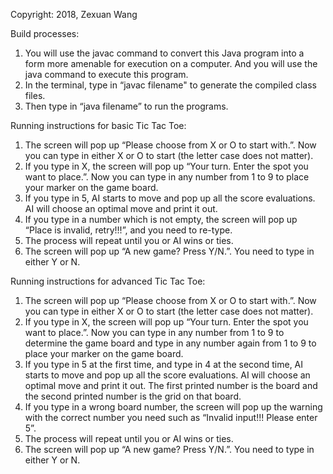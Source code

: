 Copyright: 2018, Zexuan Wang

Build processes:
1. You will use the javac command to convert this Java program into a form more amenable for execution on a computer. And you will use the java command to execute this program.
2. In the terminal, type in “javac filename" to generate the compiled class files.
3. Then type in “java filename” to run the programs.

Running instructions for basic Tic Tac Toe:
1. The screen will pop up “Please choose from X or O to start with.”. Now you can type in either X or O to start (the letter case does not matter).
2. If you type in X, the screen will pop up “Your turn. Enter the spot you want to place.”. Now you can type in any number from 1 to 9 to place your marker on the game board.
3. If you type in 5, AI starts to move and pop up all the score evaluations. AI will choose an optimal move and print it out.
4. If you type in a number which is not empty, the screen will pop up “Place is invalid, retry!!!”, and you need to re-type.
5. The process will repeat until you or AI wins or ties.
6. The screen will pop up “A new game? Press Y/N.”. You need to type in either Y or N.

Running instructions for advanced Tic Tac Toe:
1. The screen will pop up “Please choose from X or O to start with.”. Now you can type in either X or O to start (the letter case does not matter).
2. If you type in X, the screen will pop up “Your turn. Enter the spot you want to place.”. Now you can type in any number from 1 to 9 to determine the game board and type in any number again from 1 to 9 to place your marker on the game board.
3. If you type in 5 at the first time, and type in 4 at the second time, AI starts to move and pop up all the score evaluations. AI will choose an optimal move and print it out. The first printed number is the board and the second printed number is the grid on that board.
4. If you type in a wrong board number, the screen will pop up the warning with the correct number you need such as “Invalid input!!! Please enter 5”.
5. The process will repeat until you or AI wins or ties.
6. The screen will pop up “A new game? Press Y/N.”. You need to type in either Y or N.
